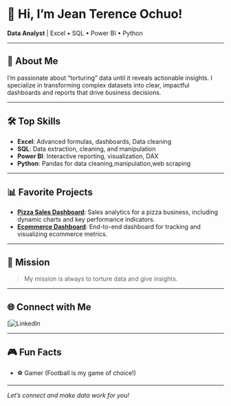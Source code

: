 # 👋 Hi, I’m Jean Terence Ochuo!

**Data Analyst** | Excel • SQL • Power BI • Python

---

## 🚀 About Me
I’m passionate about “torturing” data until it reveals actionable insights. I specialize in transforming complex datasets into clear, impactful dashboards and reports that drive business decisions.

---

## 🛠️ Top Skills
- **Excel**: Advanced formulas, dashboards, Data cleaning
- **SQL**: Data extraction, cleaning, and manipulation
- **Power BI**: Interactive reporting, visualization, DAX
- **Python**: Pandas for data cleaning,manipulation,web scraping

---

## 📊 Favorite Projects

- [**Pizza Sales Dashboard**](https://github.com/terenceochuo/pizza-sales-dashboard): Sales analytics for a pizza business, including dynamic charts and key performance indicators.
- [**Ecommerce Dashboard**](https://github.com/terenceochuo/ecommerce-dashboard): End-to-end dashboard for tracking and visualizing ecommerce metrics.

---

## 🎯 Mission
> My mission is always to torture data and give insights.

---

## 🌐 Connect with Me

[![LinkedIn](www.linkedin.com/in/jeanochuo)



---

## 🎮 Fun Facts
- ⚽ Gamer (Football is my game of choice!)

---

*Let’s connect and make data work for you!*
